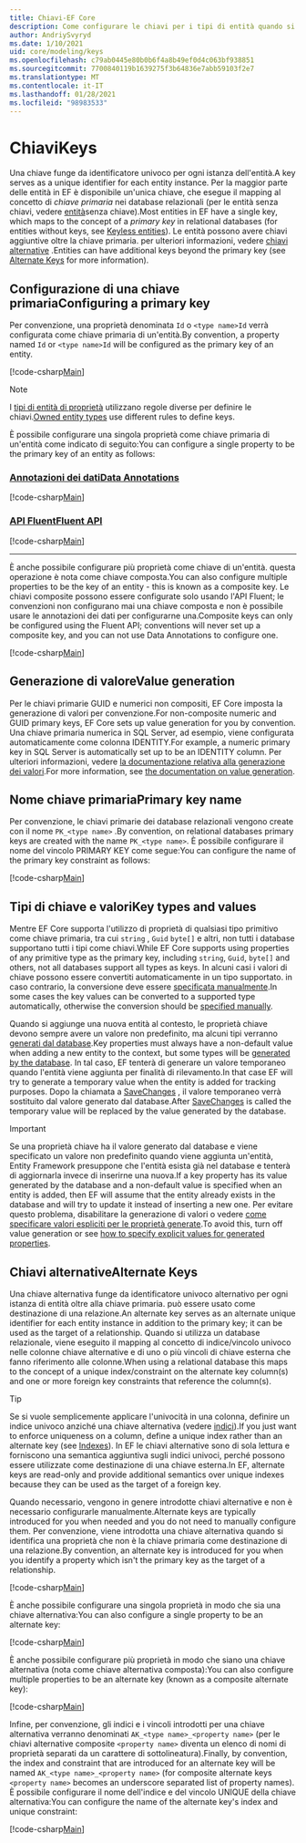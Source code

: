 ```yaml
---
title: Chiavi-EF Core
description: Come configurare le chiavi per i tipi di entità quando si usa Entity Framework Core
author: AndriySvyryd
ms.date: 1/10/2021
uid: core/modeling/keys
ms.openlocfilehash: c79ab0445e80b0b6f4a8b49ef0d4c063bf938851
ms.sourcegitcommit: 7700840119b1639275f3b64836e7abb59103f2e7
ms.translationtype: MT
ms.contentlocale: it-IT
ms.lasthandoff: 01/28/2021
ms.locfileid: "98983533"
---
```

# <a name="keys"></a><span data-ttu-id="40dc7-103">Chiavi</span><span class="sxs-lookup"><span data-stu-id="40dc7-103">Keys</span></span>

<span data-ttu-id="40dc7-104">Una chiave funge da identificatore univoco per ogni istanza dell'entità.</span><span class="sxs-lookup"><span data-stu-id="40dc7-104">A key serves as a unique identifier for each entity instance.</span></span> <span data-ttu-id="40dc7-105">Per la maggior parte delle entità in EF è disponibile un'unica chiave, che esegue il mapping al concetto di *chiave primaria* nei database relazionali (per le entità senza chiavi, vedere [entità](xref:core/modeling/keyless-entity-types)senza chiave).</span><span class="sxs-lookup"><span data-stu-id="40dc7-105">Most entities in EF have a single key, which maps to the concept of a *primary key* in relational databases (for entities without keys, see [Keyless entities](xref:core/modeling/keyless-entity-types)).</span></span> <span data-ttu-id="40dc7-106">Le entità possono avere chiavi aggiuntive oltre la chiave primaria. per ulteriori informazioni, vedere [chiavi alternative](#alternate-keys) .</span><span class="sxs-lookup"><span data-stu-id="40dc7-106">Entities can have additional keys beyond the primary key (see [Alternate Keys](#alternate-keys) for more information).</span></span>

## <a name="configuring-a-primary-key"></a><span data-ttu-id="40dc7-107">Configurazione di una chiave primaria</span><span class="sxs-lookup"><span data-stu-id="40dc7-107">Configuring a primary key</span></span>

<span data-ttu-id="40dc7-108">Per convenzione, una proprietà denominata `Id` o `<type name>Id` verrà configurata come chiave primaria di un'entità.</span><span class="sxs-lookup"><span data-stu-id="40dc7-108">By convention, a property named `Id` or `<type name>Id` will be configured as the primary key of an entity.</span></span>

[!code-csharp[Main](../../../samples/core/Modeling/Conventions/KeyId.cs?name=KeyId&highlight=3,11)]

> [!NOTE]
> <span data-ttu-id="40dc7-109">I [tipi di entità di proprietà](xref:core/modeling/owned-entities) utilizzano regole diverse per definire le chiavi.</span><span class="sxs-lookup"><span data-stu-id="40dc7-109">[Owned entity types](xref:core/modeling/owned-entities) use different rules to define keys.</span></span>

<span data-ttu-id="40dc7-110">È possibile configurare una singola proprietà come chiave primaria di un'entità come indicato di seguito:</span><span class="sxs-lookup"><span data-stu-id="40dc7-110">You can configure a single property to be the primary key of an entity as follows:</span></span>

### <a name="data-annotations"></a>[<span data-ttu-id="40dc7-111">Annotazioni dei dati</span><span class="sxs-lookup"><span data-stu-id="40dc7-111">Data Annotations</span></span>](#tab/data-annotations)

[!code-csharp[Main](../../../samples/core/Modeling/DataAnnotations/KeySingle.cs?name=KeySingle&highlight=3)]

### <a name="fluent-api"></a>[<span data-ttu-id="40dc7-112">API Fluent</span><span class="sxs-lookup"><span data-stu-id="40dc7-112">Fluent API</span></span>](#tab/fluent-api)

[!code-csharp[Main](../../../samples/core/Modeling/FluentAPI/KeySingle.cs?name=KeySingle&highlight=4)]

***

<span data-ttu-id="40dc7-113">È anche possibile configurare più proprietà come chiave di un'entità. questa operazione è nota come chiave composta.</span><span class="sxs-lookup"><span data-stu-id="40dc7-113">You can also configure multiple properties to be the key of an entity - this is known as a composite key.</span></span> <span data-ttu-id="40dc7-114">Le chiavi composite possono essere configurate solo usando l'API Fluent; le convenzioni non configurano mai una chiave composta e non è possibile usare le annotazioni dei dati per configurarne una.</span><span class="sxs-lookup"><span data-stu-id="40dc7-114">Composite keys can only be configured using the Fluent API; conventions will never set up a composite key, and you can not use Data Annotations to configure one.</span></span>

[!code-csharp[Main](../../../samples/core/Modeling/FluentAPI/KeyComposite.cs?name=KeyComposite&highlight=4)]

## <a name="value-generation"></a><span data-ttu-id="40dc7-115">Generazione di valore</span><span class="sxs-lookup"><span data-stu-id="40dc7-115">Value generation</span></span>

<span data-ttu-id="40dc7-116">Per le chiavi primarie GUID e numerici non compositi, EF Core imposta la generazione di valori per convenzione.</span><span class="sxs-lookup"><span data-stu-id="40dc7-116">For non-composite numeric and GUID primary keys, EF Core sets up value generation for you by convention.</span></span> <span data-ttu-id="40dc7-117">Una chiave primaria numerica in SQL Server, ad esempio, viene configurata automaticamente come colonna IDENTITY.</span><span class="sxs-lookup"><span data-stu-id="40dc7-117">For example, a numeric primary key in SQL Server is automatically set up to be an IDENTITY column.</span></span> <span data-ttu-id="40dc7-118">Per ulteriori informazioni, vedere [la documentazione relativa alla generazione dei valori](xref:core/modeling/generated-properties).</span><span class="sxs-lookup"><span data-stu-id="40dc7-118">For more information, see [the documentation on value generation](xref:core/modeling/generated-properties).</span></span>

## <a name="primary-key-name"></a><span data-ttu-id="40dc7-119">Nome chiave primaria</span><span class="sxs-lookup"><span data-stu-id="40dc7-119">Primary key name</span></span>

<span data-ttu-id="40dc7-120">Per convenzione, le chiavi primarie dei database relazionali vengono create con il nome `PK_<type name>` .</span><span class="sxs-lookup"><span data-stu-id="40dc7-120">By convention, on relational databases primary keys are created with the name `PK_<type name>`.</span></span> <span data-ttu-id="40dc7-121">È possibile configurare il nome del vincolo PRIMARY KEY come segue:</span><span class="sxs-lookup"><span data-stu-id="40dc7-121">You can configure the name of the primary key constraint as follows:</span></span>

[!code-csharp[Main](../../../samples/core/Modeling/FluentAPI/KeyName.cs?name=KeyName&highlight=5)]

## <a name="key-types-and-values"></a><span data-ttu-id="40dc7-122">Tipi di chiave e valori</span><span class="sxs-lookup"><span data-stu-id="40dc7-122">Key types and values</span></span>

<span data-ttu-id="40dc7-123">Mentre EF Core supporta l'utilizzo di proprietà di qualsiasi tipo primitivo come chiave primaria, tra cui `string` , `Guid` `byte[]` e altri, non tutti i database supportano tutti i tipi come chiavi.</span><span class="sxs-lookup"><span data-stu-id="40dc7-123">While EF Core supports using properties of any primitive type as the primary key, including `string`, `Guid`, `byte[]` and others, not all databases support all types as keys.</span></span> <span data-ttu-id="40dc7-124">In alcuni casi i valori di chiave possono essere convertiti automaticamente in un tipo supportato. in caso contrario, la conversione deve essere [specificata manualmente](xref:core/modeling/value-conversions).</span><span class="sxs-lookup"><span data-stu-id="40dc7-124">In some cases the key values can be converted to a supported type automatically, otherwise the conversion should be [specified manually](xref:core/modeling/value-conversions).</span></span>

<span data-ttu-id="40dc7-125">Quando si aggiunge una nuova entità al contesto, le proprietà chiave devono sempre avere un valore non predefinito, ma alcuni tipi verranno [generati dal database](xref:core/modeling/generated-properties).</span><span class="sxs-lookup"><span data-stu-id="40dc7-125">Key properties must always have a non-default value when adding a new entity to the context, but some types will be [generated by the database](xref:core/modeling/generated-properties).</span></span> <span data-ttu-id="40dc7-126">In tal caso, EF tenterà di generare un valore temporaneo quando l'entità viene aggiunta per finalità di rilevamento.</span><span class="sxs-lookup"><span data-stu-id="40dc7-126">In that case EF will try to generate a temporary value when the entity is added for tracking purposes.</span></span> <span data-ttu-id="40dc7-127">Dopo la chiamata a [SaveChanges](/dotnet/api/Microsoft.EntityFrameworkCore.DbContext.SaveChanges) , il valore temporaneo verrà sostituito dal valore generato dal database.</span><span class="sxs-lookup"><span data-stu-id="40dc7-127">After [SaveChanges](/dotnet/api/Microsoft.EntityFrameworkCore.DbContext.SaveChanges) is called the temporary value will be replaced by the value generated by the database.</span></span>

> [!Important]
> <span data-ttu-id="40dc7-128">Se una proprietà chiave ha il valore generato dal database e viene specificato un valore non predefinito quando viene aggiunta un'entità, Entity Framework presuppone che l'entità esista già nel database e tenterà di aggiornarla invece di inserirne una nuova.</span><span class="sxs-lookup"><span data-stu-id="40dc7-128">If a key property has its value generated by the database and a non-default value is specified when an entity is added, then EF will assume that the entity already exists in the database and will try to update it instead of inserting a new one.</span></span> <span data-ttu-id="40dc7-129">Per evitare questo problema, disabilitare la generazione di valori o vedere [come specificare valori espliciti per le proprietà generate](xref:core/modeling/generated-properties#overriding-value-generation).</span><span class="sxs-lookup"><span data-stu-id="40dc7-129">To avoid this, turn off value generation or see [how to specify explicit values for generated properties](xref:core/modeling/generated-properties#overriding-value-generation).</span></span>

## <a name="alternate-keys"></a><span data-ttu-id="40dc7-130">Chiavi alternative</span><span class="sxs-lookup"><span data-stu-id="40dc7-130">Alternate Keys</span></span>

<span data-ttu-id="40dc7-131">Una chiave alternativa funge da identificatore univoco alternativo per ogni istanza di entità oltre alla chiave primaria. può essere usato come destinazione di una relazione.</span><span class="sxs-lookup"><span data-stu-id="40dc7-131">An alternate key serves as an alternate unique identifier for each entity instance in addition to the primary key; it can be used as the target of a relationship.</span></span> <span data-ttu-id="40dc7-132">Quando si utilizza un database relazionale, viene eseguito il mapping al concetto di indice/vincolo univoco nelle colonne chiave alternative e di uno o più vincoli di chiave esterna che fanno riferimento alle colonne.</span><span class="sxs-lookup"><span data-stu-id="40dc7-132">When using a relational database this maps to the concept of a unique index/constraint on the alternate key column(s) and one or more foreign key constraints that reference the column(s).</span></span>

> [!TIP]
> <span data-ttu-id="40dc7-133">Se si vuole semplicemente applicare l'univocità in una colonna, definire un indice univoco anziché una chiave alternativa (vedere [indici](xref:core/modeling/indexes)).</span><span class="sxs-lookup"><span data-stu-id="40dc7-133">If you just want to enforce uniqueness on a column, define a unique index rather than an alternate key (see [Indexes](xref:core/modeling/indexes)).</span></span> <span data-ttu-id="40dc7-134">In EF le chiavi alternative sono di sola lettura e forniscono una semantica aggiuntiva sugli indici univoci, perché possono essere utilizzate come destinazione di una chiave esterna.</span><span class="sxs-lookup"><span data-stu-id="40dc7-134">In EF, alternate keys are read-only and provide additional semantics over unique indexes because they can be used as the target of a foreign key.</span></span>

<span data-ttu-id="40dc7-135">Quando necessario, vengono in genere introdotte chiavi alternative e non è necessario configurarle manualmente.</span><span class="sxs-lookup"><span data-stu-id="40dc7-135">Alternate keys are typically introduced for you when needed and you do not need to manually configure them.</span></span> <span data-ttu-id="40dc7-136">Per convenzione, viene introdotta una chiave alternativa quando si identifica una proprietà che non è la chiave primaria come destinazione di una relazione.</span><span class="sxs-lookup"><span data-stu-id="40dc7-136">By convention, an alternate key is introduced for you when you identify a property which isn't the primary key as the target of a relationship.</span></span>

[!code-csharp[Main](../../../samples/core/Modeling/Conventions/AlternateKey.cs?name=AlternateKey&highlight=12)]

<span data-ttu-id="40dc7-137">È anche possibile configurare una singola proprietà in modo che sia una chiave alternativa:</span><span class="sxs-lookup"><span data-stu-id="40dc7-137">You can also configure a single property to be an alternate key:</span></span>

[!code-csharp[Main](../../../samples/core/Modeling/FluentAPI/AlternateKeySingle.cs?name=AlternateKeySingle&highlight=4)]

<span data-ttu-id="40dc7-138">È anche possibile configurare più proprietà in modo che siano una chiave alternativa (nota come chiave alternativa composta):</span><span class="sxs-lookup"><span data-stu-id="40dc7-138">You can also configure multiple properties to be an alternate key (known as a composite alternate key):</span></span>

[!code-csharp[Main](../../../samples/core/Modeling/FluentAPI/AlternateKeyComposite.cs?name=AlternateKeyComposite&highlight=4)]

<span data-ttu-id="40dc7-139">Infine, per convenzione, gli indici e i vincoli introdotti per una chiave alternativa verranno denominati `AK_<type name>_<property name>` (per le chiavi alternative composite `<property name>` diventa un elenco di nomi di proprietà separati da un carattere di sottolineatura).</span><span class="sxs-lookup"><span data-stu-id="40dc7-139">Finally, by convention, the index and constraint that are introduced for an alternate key will be named `AK_<type name>_<property name>` (for composite alternate keys `<property name>` becomes an underscore separated list of property names).</span></span> <span data-ttu-id="40dc7-140">È possibile configurare il nome dell'indice e del vincolo UNIQUE della chiave alternativa:</span><span class="sxs-lookup"><span data-stu-id="40dc7-140">You can configure the name of the alternate key's index and unique constraint:</span></span>

[!code-csharp[Main](../../../samples/core/Modeling/FluentAPI/AlternateKeyName.cs?name=AlternateKeyName&highlight=5)]
